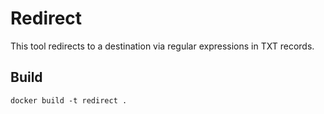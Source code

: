 # Redirect

This tool redirects to a destination via regular expressions in TXT records.

## Build

```
docker build -t redirect .
```